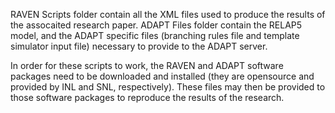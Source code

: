 RAVEN Scripts folder contain all the XML files used to produce the results of the assocaited research paper.
ADAPT Files folder contain the RELAP5 model, and the ADAPT specific files (branching rules file and template simulator input file) necessary to provide to the ADAPT server.

In order for these scripts to work, the RAVEN and ADAPT software packages need to be downloaded and installed (they are opensource and provided by INL and SNL, respectively). 
These files may then be provided to those software packages to reproduce the results of the research. 
